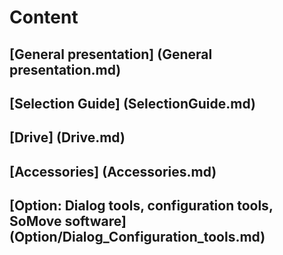 # Content

## [General presentation] (General presentation.md)
## [Selection Guide] (SelectionGuide.md)
## [Drive] (Drive.md)
## [Accessories] (Accessories.md)
## [Option: Dialog tools, configuration tools, SoMove software] (Option/Dialog_Configuration_tools.md)
